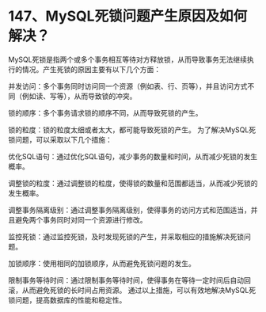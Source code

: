 # 147、MySQL死锁问题产生原因及如何解决？

MySQL死锁是指两个或多个事务相互等待对方释放锁，从而导致事务无法继续执行的情况。产生死锁的原因主要有以下几个方面：


并发访问：多个事务同时访问同一个资源（例如表、行、页等），并且访问方式不同（例如读、写等），从而导致锁的冲突。

锁的顺序：多个事务请求锁的顺序不同，从而导致死锁的产生。

锁的粒度：锁的粒度太细或者太大，都可能导致死锁的产生。
为了解决MySQL死锁问题，可以采取以下几个措施：

优化SQL语句：通过优化SQL语句，减少事务的数量和时间，从而减少死锁的发生概率。

调整锁的粒度：通过调整锁的粒度，使得锁的数量和范围都适当，从而减少死锁的发生概率。

调整事务隔离级别：通过调整事务隔离级别，使得事务的访问方式和范围适当，并且避免两个事务同时对同一个资源进行修改。

监控死锁：通过监控死锁，及时发现死锁的产生，并采取相应的措施解决死锁问题。

加锁顺序：使用相同的加锁顺序，从而避免死锁问题的发生。

限制事务等待时间：通过限制事务等待时间，使得事务在等待一定时间后自动回滚，从而避免死锁的长时间占用资源。
通过以上措施，可以有效地解决MySQL死锁问题，提高数据库的性能和稳定性。
